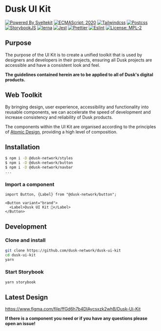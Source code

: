 # Dusk UI Kit

[![Powered By Sveltekit](https://img.shields.io/badge/powered%20by-svelte-FF3C02.svg?style=flat&logo=svelte)](https://kit.svelte.dev/) [![ECMAScript: 2020](https://img.shields.io/badge/ES-9-F7DF1E.svg?style=flat&logo=javascript)](https://github.com/tc39/ecma262) [![Tailwindcss](https://img.shields.io/badge/Tailwindcss-CSS--Framework-%2338B2AC?logo=tailwindcss)](https://tailwindcss.com) [![Postcss](https://img.shields.io/badge/Postcss-style-%23DD3A0A?style=flat&logo=postcss)](https://postcss.org) [![StorybookJS](https://img.shields.io/badge/Storybook-UI--Webcomponent--tool-%23FF4785?style=flat&logo=storybook)](https://storybook.js.org/) [![lerna](https://img.shields.io/badge/maintained%20with-lerna-cc00ff.svg)](https://lerna.js.org/) [![Jest](https://img.shields.io/badge/Jest-Unit--Testing--Framework-%23C21325?style=flat&logo=jest)](https://jestjs.io/) [![Prettier](https://img.shields.io/badge/Prettier-code--formatter-%23F7B93E?style=flat&logo=prettier)](https://prettier.io/) [![Eslint](https://img.shields.io/badge/Eslint-linter-%234B32C3?style=flat&logo=eslint)](https://eslint.org/) [![License: MPL-2](https://img.shields.io/badge/Licence-MPL--2-brightgreen?logo=mozilla)](https://github.com/navneetsharmaui/sveltekit-starter/blob/main/LICENSE)

## Purpose

The purpose of the UI Kit is to create a unified toolkit that is used by designers and developers in their projects, ensuring all Dusk projects are accessible and have a consistent look and feel.

**The guidelines contained herein are to be applied to all of Dusk's digital products.**

## Web Toolkit

By bringing design, user experience, accessibility and functionality into reusable components, we can accelerate the speed of development and increase consistency and reliability of Dusk products.

The components within the UI Kit are organised according to the principles of [Atomic Design](https://bradfrost.com/blog/post/atomic-web-design/), providing a high level of composition.

## Installation

```bash
$ npm i -D @dusk-network/styles
$ npm i -D @dusk-network/button
$ npm i -D @dusk-network/navbar
...
```

### Import a component

```svelte
import Button, {Label} from "@dusk-network/button";

<Button variant="brand">
  <Label>Dusk UI Kit 🚀</Label>
</Button>
```

## Development

### Clone and install

```bash
git clone https://github.com/dusk-network/dusk-ui-kit
cd dusk-ui-kit
yarn
```

### Start Storybook

```bash
yarn storybook
```

## Latest Design

<https://www.figma.com/file/ffGd6h7b4DlAycsxzk2whB/Dusk-Ui-Kit>

**If there is a component you need or if you have any questions please open an issue!**
